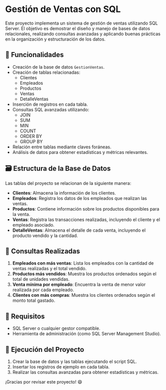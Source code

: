 # Gestión de Ventas con SQL

Este proyecto implementa un sistema de gestión de ventas utilizando SQL Server. El objetivo es demostrar el diseño y manejo de bases de datos relacionales, 
realizando consultas avanzadas y aplicando buenas prácticas en la organización y estructuración de los datos.

## 🚀 Funcionalidades

- Creación de la base de datos `GestionVentas`.
- Creación de tablas relacionadas:
  - Clientes
  - Empleados
  - Productos
  - Ventas
  - DetalleVentas
- Inserción de registros en cada tabla.
- Consultas SQL avanzadas utilizando:
  - JOIN
  - SUM
  - MIN
  - COUNT
  - ORDER BY
  - GROUP BY
- Relación entre tablas mediante claves foráneas.
- Análisis de datos para obtener estadísticas y métricas relevantes.

## 🗃️ Estructura de la Base de Datos

Las tablas del proyecto se relacionan de la siguiente manera:

- **Clientes**: Almacena la información de los clientes.
- **Empleados**: Registra los datos de los empleados que realizan las ventas.
- **Productos**: Contiene información sobre los productos disponibles para la venta.
- **Ventas**: Registra las transacciones realizadas, incluyendo el cliente y el empleado asociado.
- **DetalleVentas**: Almacena el detalle de cada venta, incluyendo el producto vendido y la cantidad.

## 📝 Consultas Realizadas

1. **Empleados con más ventas**: Lista los empleados con la cantidad de ventas realizadas y el total vendido.
2. **Productos más vendidos**: Muestra los productos ordenados según el total de unidades vendidas.
3. **Venta mínima por empleado**: Encuentra la venta de menor valor realizada por cada empleado.
4. **Clientes con más compras**: Muestra los clientes ordenados según el monto total gastado.

## 💾 Requisitos

- SQL Server o cualquier gestor compatible.
- Herramienta de administración (como SQL Server Management Studio).

## 🚀 Ejecución del Proyecto

1. Crear la base de datos y las tablas ejecutando el script SQL.
2. Insertar los registros de ejemplo en cada tabla.
3. Realizar las consultas avanzadas para obtener estadísticas y métricas.


¡Gracias por revisar este proyecto! 😄

